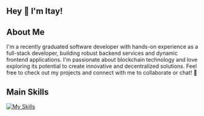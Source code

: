 ## Hey 👋 I'm Itay! 

## About Me

I'm a recently graduated software developer with hands-on experience as a full-stack developer, building robust backend services and dynamic frontend applications. I'm passionate about blockchain technology and love exploring its potential to create innovative and decentralized solutions. Feel free to check out my projects and connect with me to collaborate or chat! 🚀

## Main Skills
[![My Skills](https://skillicons.dev/icons?i=js,html,css,react,angular,java,cs,dotnet,cypress,solidity,docker,azure)](https://skillicons.dev)
<!--
**nudeli/nudeli** is a ✨ _special_ ✨ repository because its `README.md` (this file) appears on your GitHub profile.

Here are some ideas to get you started:

- 🔭 I’m currently working on ...
- 🌱 I’m currently learning ...
- 👯 I’m looking to collaborate on ...
- 🤔 I’m looking for help with ...
- 💬 Ask me about ...
- 📫 How to reach me: ...
- 😄 Pronouns: ...
- ⚡ Fun fact: ...
-->
